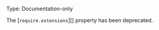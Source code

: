 
Type: Documentation-only

The [`require.extensions`][] property has been deprecated.

<a id="DEP0040"></a>
